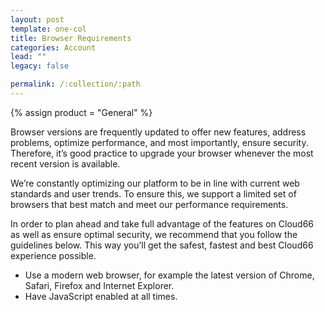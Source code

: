 ```yaml
---
layout: post
template: one-col
title: Browser Requirements
categories: Account
lead: ""
legacy: false

permalink: /:collection/:path
---
```



{% assign product = "General" %}




Browser versions are frequently updated to offer new features, address problems, optimize performance, and most importantly, ensure security. Therefore, it’s good practice to upgrade your browser whenever the most recent version is available.

We’re constantly optimizing our platform to be in line with current web standards and user trends. To ensure this, we support a limited set of browsers that best match and meet our performance requirements.

In order to plan ahead and take full advantage of the features on Cloud66 as well as ensure optimal security, we recommend that you follow the guidelines below. This way you’ll get the safest, fastest and best Cloud66 experience possible.

- Use a modern web browser, for example the latest version of Chrome, Safari, Firefox and Internet Explorer.
- Have JavaScript enabled at all times.


